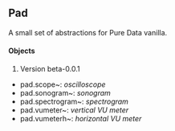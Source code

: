 ## Pad

A small set of abstractions for Pure Data vanilla.

#### Objects

1. Version beta-0.0.1
 - pad.scope~: *oscilloscope*
 - pad.sonogram~: *sonogram*
 - pad.spectrogram~: *spectrogram*
 - pad.vumeter~: *vertical VU meter*
 - pad.vumeterh~: *horizontal VU meter*
